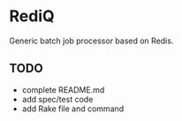 # RediQ

Generic batch job processor based on Redis.

## TODO

 * complete README.md
 * add spec/test code
 * add Rake file and command

